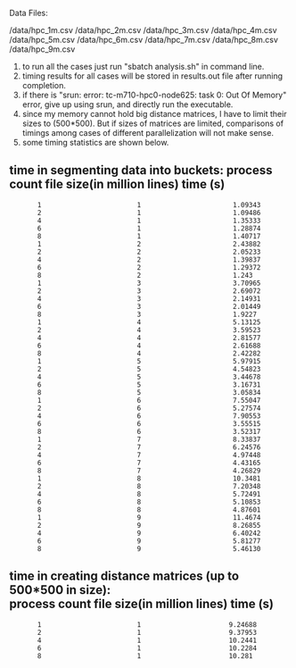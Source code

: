 Data Files:

/data/hpc_1m.csv
/data/hpc_2m.csv
/data/hpc_3m.csv
/data/hpc_4m.csv
/data/hpc_5m.csv
/data/hpc_6m.csv
/data/hpc_7m.csv
/data/hpc_8m.csv
/data/hpc_9m.csv

1. to run all the cases just run "sbatch analysis.sh" in command line.
2. timing results for all cases will be stored in results.out file after running completion.
3. if there is "srun: error: tc-m710-hpc0-node625: task 0: Out Of Memory" error, give up using srun, and directly run the executable.
4. since my memory cannot hold big distance matrices, I have to limit their sizes to (500*500). But if sizes of matrices are limited, comparisons of timings among cases of different parallelization will not make sense.
5. some timing statistics are shown below.

time in segmenting data into buckets:
     process count        file size(in million lines)      time (s)
------------------------------------------------------------------------     
           1                        1                       1.09343                    
           2                        1                       1.09486   
           4                        1                       1.35333
           6                        1                       1.28874 
           8                        1                       1.40717
           1                        2                       2.43882                    
           2                        2                       2.05233
           4                        2                       1.39837
           6                        2                       1.29372
           8                        2                       1.243
           1                        3                       3.70965
           2                        3                       2.69072
           4                        3                       2.14931
           6                        3                       2.01449
           8                        3                       1.9227
           1                        4                       5.13125
           2                        4                       3.59523
           4                        4                       2.81577
           6                        4                       2.61688
           8                        4                       2.42282
           1                        5                       5.97915
           2                        5                       4.54823
           4                        5                       3.44678
           6                        5                       3.16731
           8                        5                       3.05834 
           1                        6                       7.55047
           2                        6                       5.27574
           4                        6                       7.90553
           6                        6                       3.55515
           8                        6                       3.52317
           1                        7                       8.33837
           2                        7                       6.24576 
           4                        7                       4.97448
           6                        7                       4.43165
           8                        7                       4.26829
           1                        8                       10.3481
           2                        8                       7.20348
           4                        8                       5.72491
           6                        8                       5.10853
           8                        8                       4.87601
           1                        9                       11.4674
           2                        9                       8.26855
           4                        9                       6.40242
           6                        9                       5.81277
           8                        9                       5.46130
           
time in creating distance matrices (up to 500*500 in size):     
     process count        file size(in million lines)      time (s)
------------------------------------------------------------------------       
           1                        1                      9.24688
           2                        1                      9.37953            
           4                        1                      10.2441
           6                        1                      10.2284
           8                        1                      10.281
     
     
     
     
     
     
     